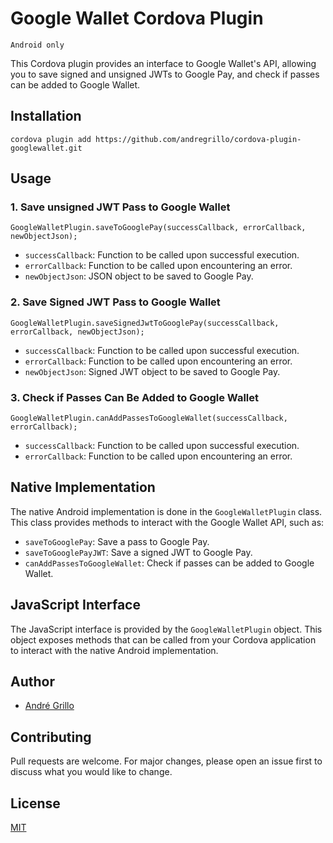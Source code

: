 # Google Wallet Cordova Plugin

```
Android only
```
This Cordova plugin provides an interface to Google Wallet's API, allowing you to save signed and unsigned JWTs to Google Pay, and check if passes can be added to Google Wallet.

## Installation

```
cordova plugin add https://github.com/andregrillo/cordova-plugin-googlewallet.git
```

## Usage

### 1. Save unsigned JWT Pass to Google Wallet

```
GoogleWalletPlugin.saveToGooglePay(successCallback, errorCallback, newObjectJson);
```

- `successCallback`: Function to be called upon successful execution.
- `errorCallback`: Function to be called upon encountering an error.
- `newObjectJson`: JSON object to be saved to Google Pay.

### 2. Save Signed JWT Pass to Google Wallet

```
GoogleWalletPlugin.saveSignedJwtToGooglePay(successCallback, errorCallback, newObjectJson);
```

- `successCallback`: Function to be called upon successful execution.
- `errorCallback`: Function to be called upon encountering an error.
- `newObjectJson`: Signed JWT object to be saved to Google Pay.

### 3. Check if Passes Can Be Added to Google Wallet

```
GoogleWalletPlugin.canAddPassesToGoogleWallet(successCallback, errorCallback);
```

- `successCallback`: Function to be called upon successful execution.
- `errorCallback`: Function to be called upon encountering an error.

## Native Implementation

The native Android implementation is done in the `GoogleWalletPlugin` class. This class provides methods to interact with the Google Wallet API, such as:

- `saveToGooglePay`: Save a pass to Google Pay.
- `saveToGooglePayJWT`: Save a signed JWT to Google Pay.
- `canAddPassesToGoogleWallet`: Check if passes can be added to Google Wallet.

## JavaScript Interface

The JavaScript interface is provided by the `GoogleWalletPlugin` object. This object exposes methods that can be called from your Cordova application to interact with the native Android implementation.

## Author

- [André Grillo](https://github.com/andregrillo)

## Contributing

Pull requests are welcome. For major changes, please open an issue first to discuss what you would like to change.

## License

[MIT](https://choosealicense.com/licenses/mit/)
